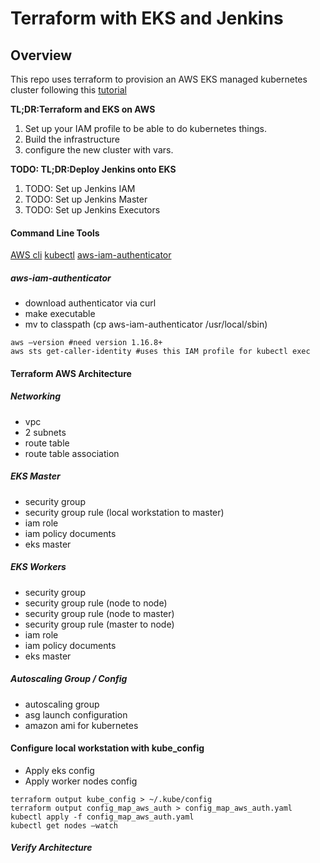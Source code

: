 # Terraform with EKS and Jenkins
## Overview

This repo uses terraform to provision an AWS EKS managed kubernetes cluster following this [tutorial](https://www.terraform.io/docs/providers/aws/guides/eks-getting-started.html)

**TL;DR:Terraform and EKS on AWS**

1. Set up your IAM profile to be able to do kubernetes things.
2. Build the infrastructure
3. configure the new cluster with vars.

**TODO: TL;DR:Deploy Jenkins onto EKS**

1. TODO: Set up Jenkins IAM
2. TODO: Set up Jenkins Master
3. TODO: Set up Jenkins Executors

#### Command Line Tools

[AWS cli](https://docs.aws.amazon.com/cli/latest/userguide/cli-chap-getting-started.html)
[kubectl](https://docs.aws.amazon.com/eks/latest/userguide/create-kubeconfig.html)
[aws-iam-authenticator](https://docs.aws.amazon.com/eks/latest/userguide/configure-kubectl.html)

##### aws-iam-authenticator

* download authenticator via curl
* make executable
* mv to classpath (cp aws-iam-authenticator /usr/local/sbin)

```
aws —version #need version 1.16.8+
aws sts get-caller-identity #uses this IAM profile for kubectl exec
```

#### Terraform AWS Architecture

##### Networking
- vpc
- 2 subnets
- route table
- route table association

##### EKS Master

- security group
- security group rule (local workstation to master)
- iam role
- iam policy documents
- eks master


##### EKS Workers

- security group
- security group rule (node to node)
- security group rule (node to master)
- security group rule (master to node)
- iam role
- iam policy documents
- eks master

##### Autoscaling Group / Config

- autoscaling group
- asg launch configuration
- amazon ami for kubernetes

#### Configure local workstation with kube_config

* Apply eks config
* Apply worker nodes config

```
terraform output kube_config > ~/.kube/config
terraform output config_map_aws_auth > config_map_aws_auth.yaml
kubectl apply -f config_map_aws_auth.yaml
kubectl get nodes —watch
```

##### Verify Architecture
